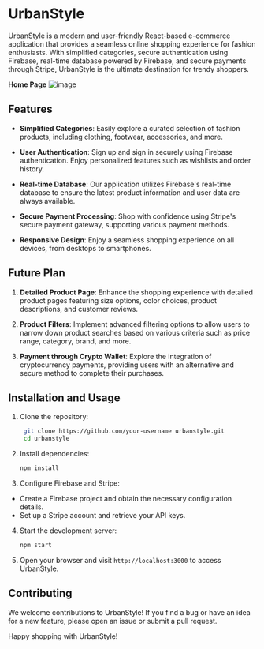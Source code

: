 # UrbanStyle

UrbanStyle is a modern and user-friendly React-based e-commerce application that provides a seamless online shopping experience for fashion enthusiasts. With simplified categories, secure authentication using Firebase, real-time database powered by Firebase, and secure payments through Stripe, UrbanStyle is the ultimate destination for trendy shoppers.

**Home Page**
![image](https://github.com/nimishsara12/tanX.fi_Task/assets/84761132/8ca85006-035d-446e-9fc8-4180b3dd591b)






## Features

- **Simplified Categories**: Easily explore a curated selection of fashion products, including clothing, footwear, accessories, and more.

- **User Authentication**: Sign up and sign in securely using Firebase authentication. Enjoy personalized features such as wishlists and order history.

- **Real-time Database**: Our application utilizes Firebase's real-time database to ensure the latest product information and user data are always available.

- **Secure Payment Processing**: Shop with confidence using Stripe's secure payment gateway, supporting various payment methods.

- **Responsive Design**: Enjoy a seamless shopping experience on all devices, from desktops to smartphones.

## Future Plan

1. **Detailed Product Page**: Enhance the shopping experience with detailed product pages featuring size options, color choices, product descriptions, and customer reviews.

2. **Product Filters**: Implement advanced filtering options to allow users to narrow down product searches based on various criteria such as price range, category, brand, and more.

3. **Payment through Crypto Wallet**: Explore the integration of cryptocurrency payments, providing users with an alternative and secure method to complete their purchases.

## Installation and Usage

1. Clone the repository:

   ```bash
    git clone https://github.com/your-username urbanstyle.git
    cd urbanstyle

   ```

2. Install dependencies:

   ```bash
   npm install

   ```

3. Configure Firebase and Stripe:

- Create a Firebase project and obtain the necessary configuration details.
- Set up a Stripe account and retrieve your API keys.

4. Start the development server:

   ```bash
   npm start

   ```

5. Open your browser and visit `http://localhost:3000` to access UrbanStyle.

## Contributing

We welcome contributions to UrbanStyle! If you find a bug or have an idea for a new feature, please open an issue or submit a pull request.

Happy shopping with UrbanStyle!
